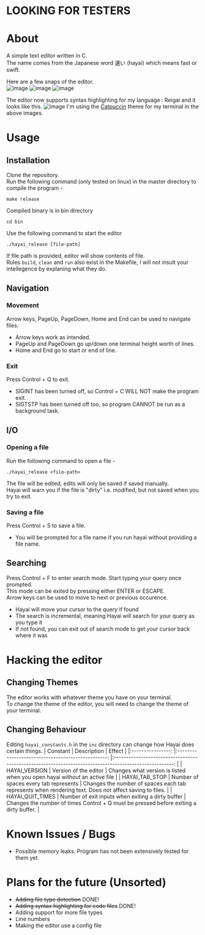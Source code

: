 # **LOOKING FOR TESTERS**

# About

A simple text editor written in C.  
The name comes from the Japanese word 速い (hayai) which means fast or swift.  

Here are a few snaps of the editor.  
![image](https://github.com/nouritsu/c-hayai/assets/113834791/99aee4a1-a5ee-466c-b174-83f876757458)
![image](https://github.com/nouritsu/c-hayai/assets/113834791/83b99f91-b157-4f21-8aa7-3a322776d4a1)
![image](https://github.com/nouritsu/c-hayai/assets/113834791/b5abcbe4-e9b9-4416-968d-03a67d80bd5d)



The editor now supports syntax highlighting for my language : Reigai and it looks like this.
![image](https://github.com/nouritsu/c-hayai/assets/113834791/70eeebac-e7de-474c-8acc-3573234e7f49)
I'm using the [Catpuccin](https://github.com/catppuccin/catppuccin) theme for my terminal in the above images.


# Usage

## Installation

Clone the repository.  
Run the following command (only tested on linux) in the master directory to compile the program -

```
make release
```

Compiled binary is in bin directory

```
cd bin
```

Use the following command to start the editor

```
./hayai_release [file-path]
```

If file path is provided, editor will show contents of file.  
Rules `build`, `clean` and `run` also exist in the Makefile, I will not insult your intellegence by explaning what they do.

## Navigation

### Movement

Arrow keys, PageUp, PageDown, Home and End can be used to navigate files.

- Arrow keys work as intended.
- PageUp and PageDown go up/down one terminal height worth of lines.
- Home and End go to start or end of line.

### Exit

Press Control + Q to exit.

- SIGINT has been turned off, so Control + C WILL NOT make the program exit.
- SIGTSTP has been turned off too, so program CANNOT be run as a background task.

## I/O

### Opening a file

Run the following command to open a file -

```
./hayai_release <file-path>
```

The file will be edited, edits will only be saved if saved manually.  
Hayai will warn you if the file is "dirty" i.e. modified, but not saved when you try to exit.

### Saving a file

Press Control + S to save a file.

- You will be prompted for a file name if you run hayai without providing a file name.

## Searching

Press Control + F to enter search mode. Start typing your query once prompted.  
This mode can be exited by pressing either ENTER or ESCAPE.  
Arrow keys can be used to move to next or previous occurence.

- Hayai will move your cursor to the query if found
- The search is incremental, meaning Hayai will search for your query as you type it
- If not found, you can exit out of search mode to get your cursor back where it was

# Hacking the editor

## Changing Themes
The editor works with whatever theme you have on your terminal.  
To change the theme of the editor, you will need to change the theme of your terminal.

## Changing Behaviour
Editing `hayai_constants.h` in the `inc` directory can change how Hayai does certain things.
| Constant | Description | Effect |
|:----------------: |:-------------------------------------------------: |:------------------------------------------------------------------------------------------------------: |
| HAYAI_VERSION | Version of the editor | Changes what version is listed when you open hayai without an active file |
| HAYAI_TAB_STOP | Number of spaces every tab represents | Changes the number of spaces each tab represents when rendering text. Does not affect saving to files. |
| HAYAI_QUIT_TIMES | Number of exit inputs when exiting a dirty buffer | Changes the number of times Control + Q must be pressed before exiting a dirty buffer. |

# Known Issues / Bugs

- Possible memory leaks. Program has not been extensively tested for them yet.

# Plans for the future (Unsorted)

- ~~Adding file type detection~~ DONE!
- ~~Adding syntax highlighting for code files~~ DONE!
- Adding support for more file types
- Line numbers
- Making the editor use a config file
